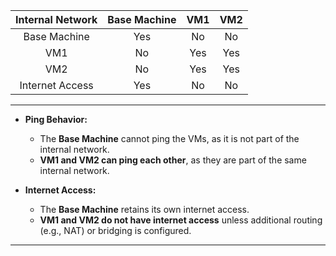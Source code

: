 
| **Internal Network** | Base Machine | VM1 | VM2 |
| :------------------: | :----------: | :-: | :-: |
|     Base Machine     |     Yes      | No  | No  |
|         VM1          |      No      | Yes | Yes |
|         VM2          |      No      | Yes | Yes |
|   Internet Access    |     Yes      | No  | No  |

---

- **Ping Behavior:**
    
    - The **Base Machine** cannot ping the VMs, as it is not part of the internal network.
    - **VM1 and VM2 can ping each other**, as they are part of the same internal network.
- **Internet Access:**
    
    - The **Base Machine** retains its own internet access.
    - **VM1 and VM2 do not have internet access** unless additional routing (e.g., NAT) or bridging is configured.

---